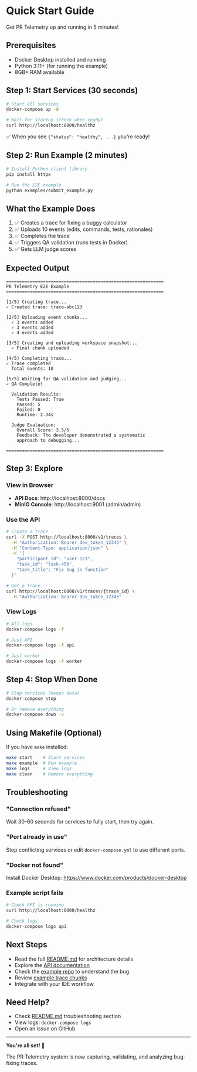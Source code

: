 # Quick Start Guide

Get PR Telemetry up and running in 5 minutes!

## Prerequisites

- Docker Desktop installed and running
- Python 3.11+ (for running the example)
- 8GB+ RAM available

## Step 1: Start Services (30 seconds)

```bash
# Start all services
docker-compose up -d

# Wait for startup (check when ready)
curl http://localhost:8000/healthz
```

✅ When you see `{"status": "healthy", ...}` you're ready!

## Step 2: Run Example (2 minutes)

```bash
# Install Python client library
pip install httpx

# Run the E2E example
python examples/submit_example.py
```

## What the Example Does

1. ✅ Creates a trace for fixing a buggy calculator
2. ✅ Uploads 10 events (edits, commands, tests, rationales)
3. ✅ Completes the trace
4. ✅ Triggers QA validation (runs tests in Docker)
5. ✅ Gets LLM judge scores

## Expected Output

```
============================================================
PR Telemetry E2E Example
============================================================

[1/5] Creating trace...
✓ Created trace: trace-abc123

[2/5] Uploading event chunks...
  ✓ 3 events added
  ✓ 3 events added
  ✓ 4 events added

[3/5] Creating and uploading workspace snapshot...
  ✓ Final chunk uploaded

[4/5] Completing trace...
✓ Trace completed
  Total events: 10

[5/5] Waiting for QA validation and judging...
✓ QA Complete!

  Validation Results:
    Tests Passed: True
    Passed: 5
    Failed: 0
    Runtime: 2.34s

  Judge Evaluation:
    Overall Score: 3.5/5
    Feedback: The developer demonstrated a systematic 
    approach to debugging...

============================================================
```

## Step 3: Explore

### View in Browser

- **API Docs**: http://localhost:8000/docs
- **MinIO Console**: http://localhost:9001 (admin/admin)

### Use the API

```bash
# Create a trace
curl -X POST http://localhost:8000/v1/traces \
  -H "Authorization: Bearer dev_token_12345" \
  -H "Content-Type: application/json" \
  -d '{
    "participant_id": "user-123",
    "task_id": "task-456",
    "task_title": "Fix bug in function"
  }'

# Get a trace
curl http://localhost:8000/v1/traces/{trace_id} \
  -H "Authorization: Bearer dev_token_12345"
```

### View Logs

```bash
# All logs
docker-compose logs -f

# Just API
docker-compose logs -f api

# Just worker
docker-compose logs -f worker
```

## Step 4: Stop When Done

```bash
# Stop services (keeps data)
docker-compose stop

# Or remove everything
docker-compose down -v
```

## Using Makefile (Optional)

If you have `make` installed:

```bash
make start    # Start services
make example  # Run example
make logs     # View logs
make clean    # Remove everything
```

## Troubleshooting

### "Connection refused"
Wait 30-60 seconds for services to fully start, then try again.

### "Port already in use"
Stop conflicting services or edit `docker-compose.yml` to use different ports.

### "Docker not found"
Install Docker Desktop: https://www.docker.com/products/docker-desktop

### Example script fails
```bash
# Check API is running
curl http://localhost:8000/healthz

# Check logs
docker-compose logs api
```

## Next Steps

- Read the full [README.md](README.md) for architecture details
- Explore the [API documentation](http://localhost:8000/docs)
- Check the [example repo](examples/repo-buggy/) to understand the bug
- Review [example trace chunks](examples/sample-trace-chunks/)
- Integrate with your IDE workflow

## Need Help?

- Check [README.md](README.md) troubleshooting section
- View logs: `docker-compose logs`
- Open an issue on GitHub

---

**You're all set! 🎉**

The PR Telemetry system is now capturing, validating, and analyzing bug-fixing traces.

